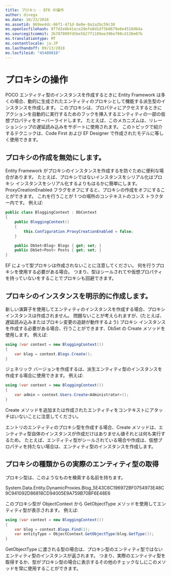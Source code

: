 ```yaml
---
title: プロキシ - EF6 の操作
author: divega
ms.date: 10/23/2016
ms.assetid: 869ee4dc-06f1-471d-8e0e-0a1a2bc59c30
ms.openlocfilehash: 8f7d2e8b41ece28efe8d1df3b0679e6e4510d64a
ms.sourcegitcommit: 2b787009fd5be5627f1189ee396e708cd130e07b
ms.translationtype: MT
ms.contentlocale: ja-JP
ms.lasthandoff: 09/13/2018
ms.locfileid: "45489818"
---
```

# <a name="working-with-proxies"></a>プロキシの操作
POCO エンティティ型のインスタンスを作成するときに Entity Framework は多くの場合、動的に生成されたエンティティのプロキシとして機能する派生型のインスタンスを作成します。 このプロキシは、プロパティにアクセスするときにアクションを自動的に実行するためのフックを挿入するエンティティの一部の仮想プロパティをオーバーライドします。 たとえば、このメカニズムは、リレーションシップの遅延読み込みをサポートに使用されます。 このトピックで紹介するテクニックは、Code First および EF Designer で作成されたモデルに等しく使用できます。  

## <a name="disabling-proxy-creation"></a>プロキシの作成を無効にします。  

Entity Framework がプロキシのインスタンスを作成するを防ぐために便利な場合があります。 たとえば、プロキシではないインスタンスをシリアル化はプロキシ インスタンスをシリアル化するよりもはるかに簡単にします。 ProxyCreationEnabled フラグをオフにすると、プロキシの作成をオフにすることができます。 これを行うことが 1 つの場所のコンテキストのコンス トラクター内です。 例えば:  

``` csharp
public class BloggingContext : DbContext
{
    public BloggingContext()
    {
        this.Configuration.ProxyCreationEnabled = false;
    }  

    public DbSet<Blog> Blogs { get; set; }
    public DbSet<Post> Posts { get; set; }
}
```  

EF によって型プロキシは作成されないことに注意してください。 何を行うプロキシを使用する必要がある場合。 つまり、型はシールされてや仮想プロパティを持っていないをすることでプロキシも回避できます。  

## <a name="explicitly-creating-an-instance-of-a-proxy"></a>プロキシのインスタンスを明示的に作成します。  

新しい演算子を使用してエンティティのインスタンスを作成する場合、プロキシ インスタンスは作成されません。 問題ないことが考えられますが、(たとえば、遅延読み込みまたはプロキシ変更の追跡が動作するよう) プロキシ インスタンスを作成する必要がある場合、行うことができます、DbSet の Create メソッドを使用します。 例えば:  

``` csharp
using (var context = new BloggingContext())
{
    var blog = context.Blogs.Create();
}
```  

ジェネリック バージョンを作成するは、派生エンティティ型のインスタンスを作成する場合に使用できます。 例えば:  

``` csharp
using (var context = new BloggingContext())
{
    var admin = context.Users.Create<Administrator>();
}
```  

Create メソッドを追加または作成されたエンティティをコンテキストにアタッチはいないことに注意してください。  

エントリのエンティティのプロキシ型を作成する場合、Create メソッドは、エンティティ型自体のインスタンスが作成だけはありません値それとは何も実行するため。 たとえば、エンティティ型がシールされている場合や作成は、仮想プロパティを持たない場合は、エンティティ型のインスタンスを作成します。  

## <a name="getting-the-actual-entity-type-from-a-proxy-type"></a>プロキシの種類からの実際のエンティティ型の取得  

プロキシ型は、このようなものを検索する名前を持ちます。  

System.Data.Entity.DynamicProxies.Blog_5E43C6C196972BF0754973E48C9C941092D86818CD94005E9A759B70BF6E48E6  

このプロキシ型が ObjectContext から GetObjectType メソッドを使用してエンティティ型が表示されます。 例えば:  

``` csharp
using (var context = new BloggingContext())
{
    var blog = context.Blogs.Find(1);
    var entityType = ObjectContext.GetObjectType(blog.GetType());
}
```  

GetObjectType に渡される型の場合は、プロキシ型のエンティティ型ではないエンティティ型のインスタンスが返されます。 つまり、実際のエンティティ型を取得するか、型がプロキシ型の場合に表示するその他のチェックなしにこのメソッドを常に使用することができます。  
